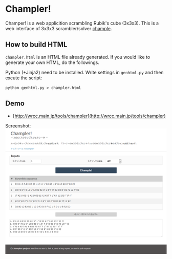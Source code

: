 # Champler!

Champer! is a web applicition scrambling Rubik's cube (3x3x3).
This is a web interface of 3x3x3 scrambler/solver [chample](https://github.com/kotarot/chample).

## How to build HTML

`champler.html` is an HTML file already generated.
If you would like to generate your own HTML, do the followings.

Python (+Jinja2) need to be installed.
Write settings in `genhtml.py` and then excute the script:
```
python genhtml.py > champler.html
```

## Demo

* [http://wrcc.main.jp/tools/champler](http://wrcc.main.jp/tools/champler)

Screenshot:
![Screenshot](screenshot.png)
